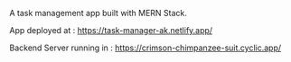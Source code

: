 A task management app built with MERN Stack.

App deployed at : https://task-manager-ak.netlify.app/

Backend Server running in : https://crimson-chimpanzee-suit.cyclic.app/
